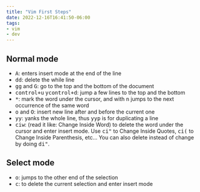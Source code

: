 ```yaml
---
title: "Vim First Steps"
date: 2022-12-16T16:41:50-06:00
tags:
- vim
- dev
---
```


## Normal mode

- <kbd>A</kbd>: enters insert mode at the end of the line
- <kbd>dd</kbd>: delete the while line
- <kbd>gg</kbd> and <kbd>G</kbd>: go to the top and the bottom of the document
- <kbd>control+u</kbd> y<kbd>control+d</kbd>: jump a few lines to the top and the bottom
- <kbd>*</kbd>: mark the word under the cursor, and with <kbd>n</kbd> jumps to the next occurrence of the same word
- <kbd>o</kbd> and <kbd>O</kbd>: insert new line after and before the current one
- <kbd>yy</kbd>: yanks the whole line, thus <kbd>yyp</kbd> is for duplicating a line
- <kbd>ciw</kbd>: (read it like: Change Inside Word) to delete the word under the cursor and enter insert mode. Use <kbd>ci"</kbd> to Change Inside Quotes, <kbd>ci(</kbd> to Change Inside Parenthesis, etc… You can also delete instead of change by doing <kbd>di"</kbd>.

## Select mode

- <kbd>o</kbd>: jumps to the other end of the selection
- <kbd>c</kbd>: to delete the current selection and enter insert mode

